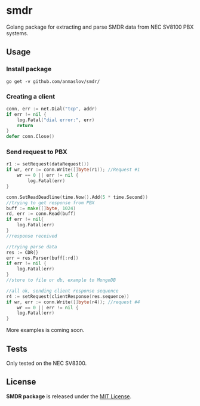 # smdr
Golang package for extracting and parse SMDR data from NEC SV8100 PBX systems.

## Usage

### Install package
`go get -v github.com/anmaslov/smdr/`

### Creating a client
```go
conn, err := net.Dial("tcp", addr)
if err != nil {
    log.Fatal("dial error:", err)
    return
}
defer conn.Close()
```

### Send request to PBX

```go
r1 := setRequest(dataRequest())
if wr, err := conn.Write([]byte(r1)); //Request #1
    wr == 0 || err != nil {
        log.Fatal(err)
}

conn.SetReadDeadline(time.Now().Add(5 * time.Second))
//trying to get response from PBX
buff := make([]byte, 1024)
rd, err := conn.Read(buff)
if err != nil{
	log.Fatal(err)
}
//response received

//trying parse data
res := CDR{}
err = res.Parser(buff[:rd])
if err != nil {
    log.Fatal(err)
}
//store to file or db, example to MongoDB

//all ok, sending client response sequence
r4 := setRequest(clientResponse(res.sequence))
if wr, err := conn.Write([]byte(r4)); //request #4
    wr == 0 || err != nil {
    log.Fatal(err)
}
``` 
More examples is coming soon.

## Tests
Only tested on the NEC SV8300.

## License
**SMDR package** is released under the [MIT License](http://opensource.org/licenses/mit-license.php).
